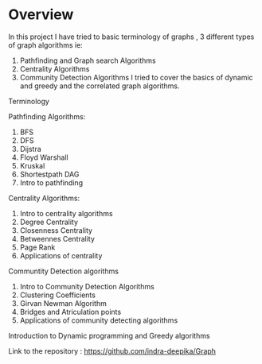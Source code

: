 # Overview

 In this project I have tried to basic terminology of graphs , 3 different types of graph algorithms ie: 
 1. Pathfinding and Graph search Algorithms
 2. Centrality Algorithms
 3. Community Detection Algorithms 
I tried to cover the basics of dynamic and greedy and the  correlated  graph algorithms.

Terminology 

Pathfinding Algorithms:
1. BFS
2. DFS
3. Dijstra
4. Floyd Warshall
5. Kruskal
6. Shortestpath DAG
7. Intro to pathfinding

Centrality Algorithms:
1. Intro to centrality algorithms
2. Degree Centrality
3. Closenness Centrality
4. Betweennes Centrality
5. Page Rank
6. Applications of centrality

Communtity Detection algorithms
1. Intro to Community Detection Algorithms
2. Clustering Coefficients
3. Girvan Newman Algorithm
4. Bridges and Atriculation points
5. Applications of community detecting algorithms

Introduction to Dynamic programming and Greedy algorithms


Link to the repository : https://github.com/indra-deepika/Graph
